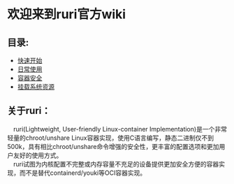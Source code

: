 # 欢迎来到ruri官方wiki
## 目录:

- [快速开始](https://wiki.crack.moe/ruri/zh/quickstart/)
- [日常使用](https://wiki.crack.moe/ruri/zh/common-usage)      
- [容器安全](https://wiki.crack.moe/ruri/zh/container-security/)
- [挂载系统资源](https://wiki.crack.moe/ruri/zh/mount-resources/)

## 关于ruri：

&emsp;ruri(Lightweight, User-friendly Linux-container Implementation)是一个非常轻量的chroot/unshare Linux容器实现，使用C语言编写，静态二进制仅不到500k，具有相比chroot/unshare命令增强的安全性，更丰富的配置选项和更加用户友好的使用方式。      
&emsp;ruri试图为内核配置不完整或内存容量不充足的设备提供更加安全方便的容器实现，而不是替代containerd/youki等OCI容器实现。      